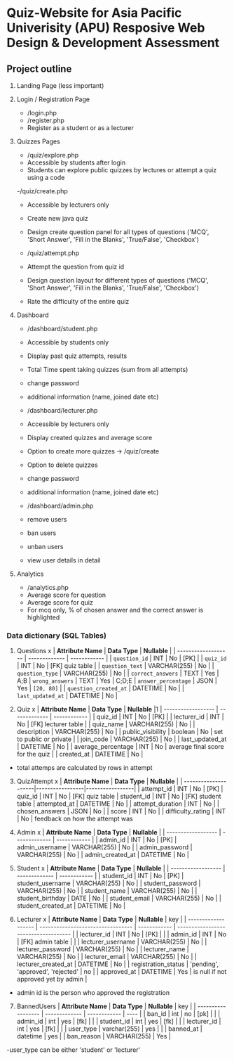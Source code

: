 # Quiz-Website for Asia Pacific Univerisity (APU) Resposive Web Design & Development Assessment

## Project outline
1. Landing Page (less important)
2. Login / Registration Page
	- /login.php
	- /register.php
	- Register as a student or as a lecturer
3. Quizzes Pages
	- /quiz/explore.php
	- Accessible by students after login
	- Students can explore public quizzes by lectures or attempt a quiz using a code
	
	-/quiz/create.php
	- Accessible by lecturers only
	- Create new java quiz 
	- Design create question panel for all types of questions ('MCQ', 'Short Answer', 'Fill in the Blanks', 'True/False', 'Checkbox')

	- /quiz/attempt.php
	- Attempt the question from quiz id
	- Design question layout for different types of questions ('MCQ', 'Short Answer', 'Fill in the Blanks', 'True/False', 'Checkbox')
	- Rate the difficulty of the entire quiz
	
4. Dashboard 
	- /dashboard/student.php
	- Accessible by students only
	- Display past quiz attempts, results 
	- Total Time spent taking quizzes (sum from all attempts)
	- change password
	- additional information (name, joined date etc)
	
	- /dashboard/lecturer.php
	- Accessible by lecturers only
	- Display created quizzes and average score
	- Option to create more quizzes -> /quiz/create
	- Option to delete quizzes
	- change password
	- additional information (name, joined date etc)

	- /dashboard/admin.php
	- remove users
	- ban users
	- unban users
	- view user details in detail
	
5. Analytics
	- /analytics.php
	- Average score for question
	- Average score for quiz
	- For mcq only, % of chosen answer and the correct answer is highlighted
	
### Data dictionary (SQL Tables)
1. Questions x
| **Attribute Name**  | **Data Type** | **Nullable** |
| ------------------- | ------------- | ------------ |
| `question_id`       | INT           | No           | [PK] |
| `quiz_id`           | INT           | No           | [FK] quiz table |
| `question_text`     | VARCHAR(255)  | No           |
| `question_type`     | VARCHAR(255)          | No           |
| `correct_answers`   | TEXT          | Yes          | A;B
| `wrong_answers`     | TEXT          | Yes          | C;D;E
| `answer_percentage` | JSON          | Yes          | `[20, 80]` |
| `question_created_at`        | DATETIME      | No           |
| `last_updated_at`   | DATETIME      | No           |


2. Quiz x
| **Attribute Name** | **Data Type** | **Nullable** |1
| ------------------ | ------------- | ------------ |
| quiz_id            | INT           | No           | [PK] |
| lecturer_id        | INT           | No           | [FK] lecturer table |
| quiz_name          | VARCHAR(255)  | No           |
| description        | VARCHAR(255)  | No           |
| public_visibility         | boolean          | No           | set to public or private |
| join_code          | VARCHAR(255)  | No           |
| last_updated_at    | DATETIME      | No           |
| average_percentage | INT           | No           | average final score for the quiz |
| created_at         | DATETIME      | No           |
- total attemps are calculated by rows in attempt

3. QuizAttempt x
| **Attribute Name**   | **Data Type**   | **Nullable**    |
| ---------------------|-----------------|-----------------|
| attempt_id           | INT             | No              | [PK]
| quiz_id              | INT             | No              | [FK] quiz table
| student_id           | INT             | No              | [FK] student table
| attempted_at         | DATETIME        | No              |
| attempt_duration     | INT             | No              |
| chosen_answers       | JSON            | No              |
| score 							 | INT             | No              |
| difficulty_rating    | INT             | No              | feedback on how the attempt was

4. Admin x
| **Attribute Name** | **Data Type** | **Nullable** |
| ------------------ | ------------- | ------------ |
| admin_id           | INT           | No           | [PK]
| admin_username     | VARCHAR(255)  | No           |
| admin_password     | VARCHAR(255)  | No           |
| admin_created_at         | DATETIME      | No           |


5. Student x
| **Attribute Name** | **Data Type** | **Nullable** |
| ------------------ | ------------- | ------------ |
| student_id         | INT           | No           | [PK]
| student_username   | VARCHAR(255)  | No           |
| student_password   | VARCHAR(255)  | No           |
| student_name       | VARCHAR(255)  | No           |
| student_birthday   | DATE          | No           |
| student_email      | VARCHAR(255)  | No           |
| student_created_at | DATETIME      | No           |

6. Lecturer x
| **Attribute Name**  | **Data Type**                     | **Nullable** | key                                  |
| ------------------- | --------------------------------- | ------------ | ------------------------------------ |
| lecturer_id         | INT                               | No           | [PK]                                 |  |
| admin_id         | INT                               | No          | [FK] admin table                     |  |
| lecturer_username   | VARCHAR(255)                      | No           |
| lecturer_password   | VARCHAR(255)                      | No           |
| lecturer_name       | VARCHAR(255)                      | No           |
| lecturer_email      | VARCHAR(255)                      | No           |
| lecturer_created_at | DATETIME                          | No           |
| registration_status | 'pending', 'approved', 'rejected' | no           |
| approved_at         | DATETIME                          | Yes          | is null if not approved yet by admin |
- admin id is the person who approved the registration

7. BannedUsers
| **Attribute Name** | **Data Type** | **Nullable** | key  |
| ------------------ | ------------- | ------------ | ---- |
| ban_id             | int           | no           | [pk] |  |
| admin_id           | int           | yes          | [fk] |  |
| student_id         | int           | yes          | [fk] |  |
| lecturer_id        | int           | yes          | [fk] |  |
| user_type          | varchar(255)  | yes          |      |
| banned_at          | datetime      | yes          |
| ban_reason         | VARCHAR(255)  | Yes          |

-user_type can be either 'student' or 'lecturer'
